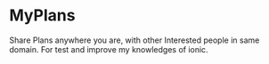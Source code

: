 # MyPlans
Share Plans anywhere you are, with other Interested people in same domain.
For test and improve my knowledges of ionic.
